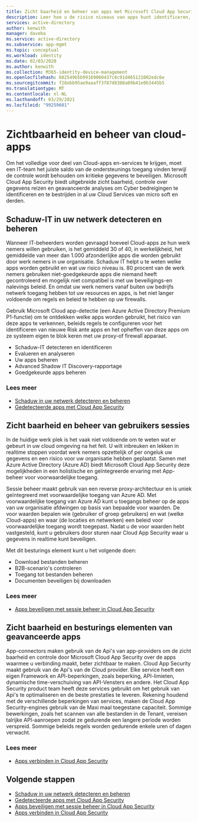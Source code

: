 ```yaml
---
title: Zicht baarheid en beheer van apps met Microsoft Cloud App Security
description: Leer hoe u de risico niveaus van apps kunt identificeren, inbreuken en lekkages in realtime kunt stopzetten en app-connectors kunt gebruiken om te profiteren van provider-Api's voor zicht baarheid en beheer.
services: active-directory
author: kenwith
manager: daveba
ms.service: active-directory
ms.subservice: app-mgmt
ms.topic: conceptual
ms.workload: identity
ms.date: 02/03/2020
ms.author: kenwith
ms.collection: M365-identity-device-management
ms.openlocfilehash: 682549b5b99169060437c8c91d465121002edc6e
ms.sourcegitcommit: f28ebb95ae9aaaff3f87d8388a09b41e0b3445b5
ms.translationtype: MT
ms.contentlocale: nl-NL
ms.lasthandoff: 03/29/2021
ms.locfileid: "99259601"
---
```

# <a name="cloud-app-visibility-and-control"></a>Zichtbaarheid en beheer van cloud-apps

Om het volledige voor deel van Cloud-apps en-services te krijgen, moet een IT-team het juiste saldo van de ondersteunings toegang vinden terwijl de controle wordt behouden om kritieke gegevens te beveiligen. Microsoft Cloud App Security biedt uitgebreide zicht baarheid, controle over gegevens reizen en geavanceerde analyses om Cyber bedreigingen te identificeren en te bestrijden in al uw Cloud Services van micro soft en derden.

## <a name="discover-and-manage-shadow-it-in-your-network"></a>Schaduw-IT in uw netwerk detecteren en beheren

Wanneer IT-beheerders worden gevraagd hoeveel Cloud-apps ze hun werk nemers willen gebruiken, is het gemiddeld 30 of 40, in werkelijkheid, het gemiddelde van meer dan 1.000 afzonderlijke apps die worden gebruikt door werk nemers in uw organisatie. Schaduw IT helpt u te weten welke apps worden gebruikt en wat uw risico niveau is. 80 procent van de werk nemers gebruiken niet-goedgekeurde apps die niemand heeft gecontroleerd en mogelijk niet compatibel is met uw beveiligings-en nalevings beleid. En omdat uw werk nemers vanaf buiten uw bedrijfs netwerk toegang hebben tot uw resources en apps, is het niet langer voldoende om regels en beleid te hebben op uw firewalls.

Gebruik Microsoft Cloud app-detectie (een Azure Active Directory Premium P1-functie) om te ontdekken welke apps worden gebruikt, het risico van deze apps te verkennen, beleids regels te configureren voor het identificeren van nieuwe Risk ante apps en het opheffen van deze apps om ze systeem eigen te blok keren met uw proxy-of firewall apparaat.

- Schaduw-IT detecteren en identificeren
- Evalueren en analyseren
- Uw apps beheren
- Advanced Shadow IT Discovery-rapportage
- Goedgekeurde apps beheren
 
### <a name="learn-more"></a>Lees meer

- [Schaduw in uw netwerk detecteren en beheren ](/cloud-app-security/tutorial-shadow-it)
- [Gedetecteerde apps met Cloud App Security ](/cloud-app-security/discovered-apps)
 
## <a name="user-session-visibility-and-control"></a>Zicht baarheid en beheer van gebruikers sessies 

In de huidige werk plek is het vaak niet voldoende om te weten wat er gebeurt in uw cloud omgeving na het feit. U wilt inbreuken en lekken in realtime stoppen voordat werk nemers opzettelijk of per ongeluk uw gegevens en een risico voor uw organisatie hebben geplaatst. Samen met Azure Active Directory (Azure AD) biedt Microsoft Cloud App Security deze mogelijkheden in een holistische en geïntegreerde ervaring met App-beheer voor voorwaardelijke toegang. 

Sessie beheer maakt gebruik van een reverse proxy-architectuur en is uniek geïntegreerd met voorwaardelijke toegang van Azure AD. Met voorwaardelijke toegang van Azure AD kunt u toegangs beheer op de apps van uw organisatie afdwingen op basis van bepaalde voor waarden. De voor waarden bepalen wie (gebruiker of groep gebruikers) en wat (welke Cloud-apps) en waar (de locaties en netwerken) een beleid voor voorwaardelijke toegang wordt toegepast. Nadat u de voor waarden hebt vastgesteld, kunt u gebruikers door sturen naar Cloud App Security waar u gegevens in realtime kunt beveiligen.  

Met dit besturings element kunt u het volgende doen:  
- Download bestanden beheren
- B2B-scenario's controleren  
- Toegang tot bestanden beheren  
- Documenten beveiligen bij downloaden  
 
### <a name="learn-more"></a>Lees meer

- [Apps beveiligen met sessie beheer in Cloud App Security ](/cloud-app-security/proxy-intro-aad)
 
## <a name="advanced-app-visibility-and-controls"></a>Zicht baarheid en besturings elementen van geavanceerde apps 

App-connectors maken gebruik van de Api's van app-providers om de zicht baarheid en controle door Microsoft Cloud App Security over de apps waarmee u verbinding maakt, beter zichtbaar te maken. Cloud App Security maakt gebruik van de Api's van de Cloud provider. Elke service heeft een eigen Framework en API-beperkingen, zoals beperking, API-limieten, dynamische time-verschuiving van API-Vensters en andere. Het Cloud App Security product team heeft deze services gebruikt om het gebruik van Api's te optimaliseren en de beste prestaties te leveren. Rekening houdend met de verschillende beperkingen van services, maken de Cloud App Security-engines gebruik van de Maxi maal toegestane capaciteit. Sommige bewerkingen, zoals het scannen van alle bestanden in de Tenant, vereisen talrijke API-aanroepen zodat ze gedurende een langere periode worden verspreid. Sommige beleids regels worden gedurende enkele uren of dagen verwacht. 
 
### <a name="learn-more"></a>Lees meer  

- [Apps verbinden in Cloud App Security ](/cloud-app-security/enable-instant-visibility-protection-and-governance-actions-for-your-apps)

## <a name="next-steps"></a>Volgende stappen

- [Schaduw in uw netwerk detecteren en beheren ](/cloud-app-security/tutorial-shadow-it)
- [Gedetecteerde apps met Cloud App Security ](/cloud-app-security/discovered-apps)
- [Apps beveiligen met sessie beheer in Cloud App Security ](/cloud-app-security/proxy-intro-aad)
- [Apps verbinden in Cloud App Security ](/cloud-app-security/enable-instant-visibility-protection-and-governance-actions-for-your-apps)